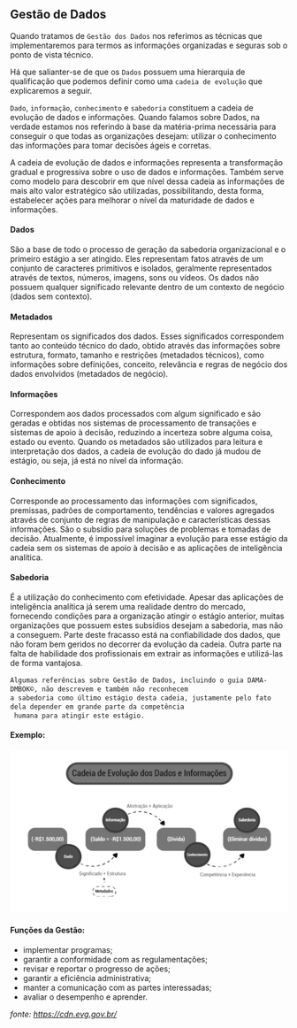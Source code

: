Gestão de Dados
----------------

Quando tratamos de `Gestão dos Dados` nos referimos as técnicas que implementaremos para termos as informações organizadas e seguras sob o ponto de vista técnico.

Há que salianter-se de que os `Dados` possuem uma hierarquia de qualificação que podemos definir como uma `cadeia de evolução` que explicaremos a seguir.

`Dado`, `informação`, `conhecimento` e `sabedoria` constituem a cadeia de evolução de dados e informações. Quando falamos sobre Dados, na verdade estamos nos referindo à base da matéria-prima necessária para conseguir o que todas as organizações desejam: utilizar o conhecimento das informações para tomar decisões ágeis e corretas.

A cadeia de evolução de dados e informações representa a transformação gradual e progressiva sobre o uso de dados e informações. Também serve como modelo para descobrir em que nível dessa cadeia as informações de mais alto valor estratégico são utilizadas, possibilitando, desta forma, estabelecer ações para melhorar o nível da maturidade de dados e informações.

#### Dados

São a base de todo o processo de geração da sabedoria organizacional e o primeiro estágio a ser atingido. Eles representam fatos através de um conjunto de caracteres primitivos e isolados, geralmente representados através de textos, números, imagens, sons ou vídeos. Os dados não possuem qualquer significado relevante dentro de um contexto de negócio (dados sem contexto).

#### Metadados

Representam os significados dos dados. Esses significados correspondem tanto ao conteúdo técnico do dado, obtido através das informações sobre estrutura, formato, tamanho e restrições (metadados técnicos), como informações sobre definições, conceito, relevância e regras de negócio dos dados envolvidos (metadados de negócio).

#### Informações

Correspondem aos dados processados com algum significado e são geradas e obtidas nos sistemas de processamento de transações e sistemas de apoio à decisão, reduzindo a incerteza sobre alguma coisa, estado ou evento. Quando os metadados são utilizados para leitura e interpretação dos dados, a cadeia de evolução do dado já mudou de estágio, ou seja, já está no nível da informação.

#### Conhecimento

Corresponde ao processamento das informações com significados, premissas, padrões de comportamento, tendências e valores agregados através de conjunto de regras de manipulação e características dessas informações. São o subsídio para soluções de problemas e tomadas de decisão. Atualmente, é impossível imaginar a evolução para esse estágio da cadeia sem os sistemas de apoio à decisão e as aplicações de inteligência analítica.

#### Sabedoria

É a utilização do conhecimento com efetividade. Apesar das aplicações de inteligência analítica já serem uma realidade dentro do mercado, fornecendo condições para a organização atingir o estágio anterior, muitas organizações que possuem estes subsídios desejam a sabedoria, mas não a conseguem. Parte deste fracasso está na confiabilidade dos dados, que não foram bem geridos no decorrer da evolução da cadeia. Outra parte na falta de habilidade dos profissionais em extrair as informações e utilizá-las de forma vantajosa.

````
Algumas referências sobre Gestão de Dados, incluindo o guia DAMA-DMBOK©, não descrevem e também não reconhecem 
a sabedoria como último estágio desta cadeia, justamente pelo fato dela depender em grande parte da competência
 humana para atingir este estágio.
````

#### Exemplo:

![cadeia](images/02-03-01.png)


#### Funções da Gestão:

* implementar programas;
* garantir a conformidade com as regulamentações;
* revisar e reportar o progresso de ações;
* garantir a eficiência administrativa;
* manter a comunicação com as partes interessadas;
* avaliar o desempenho e aprender.

_fonte: https://cdn.evg.gov.br/_